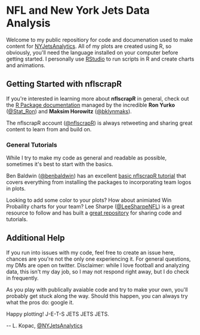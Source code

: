 # NFL and New York Jets Data Analysis

Welcome to my public repositiory for code and documenation used to make content for [NYJetsAnalytics](https://twitter.com/NYJetsAnalytics). All of my plots are created using R, so obviously, you'll need the language installed on your computer before getting started. I personally use [RStudio](https://rstudio.com/) to run scripts in R and create charts and animations.

## Getting Started with nflscrapR

If you're interested in learning more about **nflscrapR** in general, check out the [R Package documentation](https://github.com/maksimhorowitz/nflscrapR) managed by the incredible **Ron Yurko** ([@Stat_Ron](https://twitter.com/Stat_Ron)) and **Maksim Horowitz** ([@bklynmaks](https://twitter.com/bklynmaks)). 

The nflscrapR account ([@nflscrapR](https://twitter.com/nflscrapR)) is always retweeting and sharing great content to learn from and build on.

### General Tutorials

While I try to make my code as general and readable as possible, sometimes it's best to start with the basics. 

Ben Baldwin ([@benbaldwin](https://twitter.com/benbaldwin)) has an excellent [basic nflscrapR tutorial](https://gist.github.com/guga31bb/5634562c5a2a7b1e9961ac9b6c568701) that covers everything from installing the packages to incorporating team logos in plots.

Looking to add some color to your plots? How about animiated Win Probaility charts for your team? Lee Sharpe ([@LeeSharpeNFL](https://twitter.com/LeeSharpeNFL)) is a great resource to follow and has built a [great repository](https://github.com/leesharpe/nfldata) for sharing code and tutorials. 

## Additional Help

If you run into issues with my code, feel free to create an issue here, chances are you're not the only one experiencing it. For general questions, my DMs are open on twitter. Disclaimer: while I love football and analyzing data, this isn't my day job, so I may not respond right away, but I do check in frequently. 

As you play with publically avaiable code and try to make your own, you'll probably get stuck along the way. Should this happen, you can always try what the pros do: google it. 

Happy plotting! J-E-T-S JETS JETS JETS.

-- L. Kopac, [@NYJetsAnalytics](https://twitter.com/NYJetsAnalytics)
